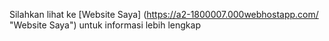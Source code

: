 Silahkan lihat ke
[Website Saya] (https://a2-1800007.000webhostapp.com/ "Website Saya")
untuk informasi lebih lengkap